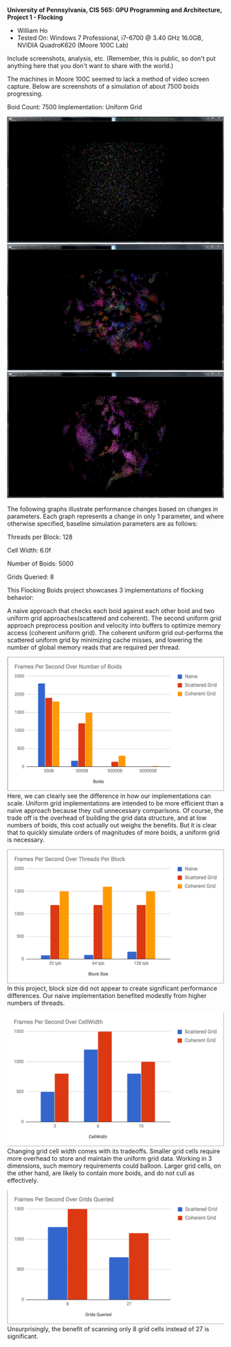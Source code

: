 **University of Pennsylvania, CIS 565: GPU Programming and Architecture,
Project 1 - Flocking**

* William Ho
* Tested On: Windows 7 Professional, i7-6700 @ 3.40 GHz 16.0GB, NVIDIA QuadroK620 (Moore 100C Lab)

Include screenshots, analysis, etc. (Remember, this is public, so don't put
anything here that you don't want to share with the world.)


The machines in Moore 100C seemed to lack a method of video screen capture. Below are screenshots of a simulation of about 7500 boids progressing. 

Boid Count: 7500
Implementation: Uniform Grid

![Boids begin movement in small flocks](images/scattered1.PNG)
![Flocks coalesce into larger groups](images/scattered4.PNG)
![Major flock group begins to dominate simulation](images/scattered5.PNG)


The following graphs illustrate performance changes based on changes in parameters. Each graph represents a change in only 1 parameter, and where otherwise specified, baseline simulation parameters are as follows:

Threads per Block: 128

Cell Width: 6.0f

Number of Boids: 5000

Grids Queried: 8

This Flocking Boids project showcases 3 implementations of flocking behavior:

A naive approach that checks each boid against each other boid and two uniform grid approaches(scattered and coherent). The second uniform grid approach preprocess position and velocity into buffers to optimize memory access (coherent uniform grid). The coherent uniform grid out-performs the scattered uniform grid by minimizing cache misses, and lowering the number of global memory reads that are required per thread. 

![Graph 1](images/fpsOverBoidNumber.PNG)
Here, we can clearly see the difference in how our implementations can scale. Uniform grid implementations are intended to be more efficient than a naive approach because they cull unnecessary comparisons. Of course, the trade off is the overhead of building the grid data structure, and at low numbers of boids, this cost actually out weighs the benefits. But it is clear that to quickly simulate orders of magnitudes of more boids, a uniform grid is necessary.

![Graph 2](images/fpsOverThreads.PNG)
In this project, block size did not appear to create significant performance differences. Our naive implementation benefited modestly from higher numbers of threads.

![Graph 3](images/fpsOverCellWidth.PNG)
Changing grid cell width comes with its tradeoffs. Smaller grid cells require more overhead to store and maintain the uniform grid data. Working in 3 dimensions, such memory requirements could balloon. Larger grid cells, on the other hand, are likely to contain more boids, and do not cull as effectively. 

![Graph 4](images/fpsOverGrids.PNG)
Unsurprisingly, the benefit of scanning only 8 grid cells instead of 27 is significant. 
